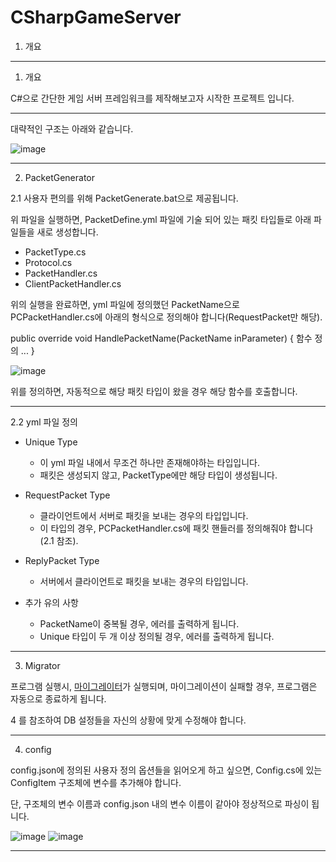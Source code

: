# CSharpGameServer

1. 개요

---

1. 개요

C#으로 간단한 게임 서버 프레임워크를 제작해보고자 시작한 프로젝트 입니다.


---

대략적인 구조는 아래와 같습니다.

![image](https://github.com/m5623skhj/CSharpGameServer/assets/42509418/5d9f33c7-e295-4a6f-a225-3a9cd5ace605)

---

2. PacketGenerator

2.1 사용자 편의를 위해 PacketGenerate.bat으로 제공됩니다.

위 파일을 실행하면, PacketDefine.yml 파일에 기술 되어 있는 패킷 타입들로 아래 파일들을 새로 생성합니다.

* PacketType.cs
* Protocol.cs
* PacketHandler.cs
* ClientPacketHandler.cs

위의 실행을 완료하면, yml 파일에 정의했던 PacketName으로 PCPacketHandler.cs에 아래의 형식으로 정의해야 합니다(RequestPacket만 해당).

public override void HandlePacketName(PacketName inParameter) { 함수 정의 ... }

![image](https://github.com/user-attachments/assets/e41fdc78-cf09-47ac-9332-12a41b802a33)

위를 정의하면, 자동적으로 해당 패킷 타입이 왔을 경우 해당 함수를 호출합니다.

---

2.2  yml 파일 정의

* Unique Type
  * 이 yml 파일 내에서 무조건 하나만 존재해야하는 타입입니다.
  * 패킷은 생성되지 않고, PacketType에만 해당 타입이 생성됩니다.
 
* RequestPacket Type
  * 클라이언트에서 서버로 패킷을 보내는 경우의 타입입니다.
  * 이 타입의 경우, PCPacketHandler.cs에 패킷 핸들러를 정의해줘야 합니다(2.1 참조).
 
* ReplyPacket Type
  * 서버에서 클라이언트로 패킷을 보내는 경우의 타입입니다.
 
* 추가 유의 사항
  * PacketName이 중복될 경우, 에러를 출력하게 됩니다.
  * Unique 타입이 두 개 이상 정의될 경우, 에러를 출력하게 됩니다.
 
---

3. Migrator

프로그램 실행시, [마이그레이터](https://github.com/m5623skhj/DBMigrator)가 실행되며, 마이그레이션이 실패할 경우, 프로그램은 자동으로 종료하게 됩니다.

4 를 참조하여 DB 설정들을 자신의 상황에 맞게 수정해야 합니다.

---

4. config

config.json에 정의된 사용자 정의 옵션들을 읽어오게 하고 싶으면, Config.cs에 있는 ConfigItem 구조체에 변수를 추가해야 합니다.

단, 구조체의 변수 이름과 config.json 내의 변수 이름이 같아야 정상적으로 파싱이 됩니다.

![image](https://github.com/user-attachments/assets/60ad74f1-eacb-4280-a33f-565dce58cb16) ![image](https://github.com/user-attachments/assets/0959ed2c-1fed-478b-ac53-0bb070a00ec2)

---
